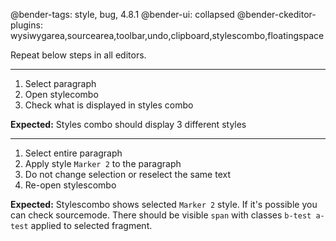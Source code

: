 @bender-tags: style, bug, 4.8.1
@bender-ui: collapsed
@bender-ckeditor-plugins: wysiwygarea,sourcearea,toolbar,undo,clipboard,stylescombo,floatingspace

Repeat below steps in all editors.

----

1. Select paragraph
2. Open stylecombo
3. Check what is displayed in styles combo

**Expected:** Styles combo should display 3 different styles

----

1. Select entire paragraph
2. Apply style `Marker 2` to the paragraph
3. Do not change selection or reselect the same text
3. Re-open stylescombo

**Expected:** Stylescombo shows selected `Marker 2` style. If it's possible you can check sourcemode. There should be visible `span` with classes `b-test a-test` applied to selected fragment.
